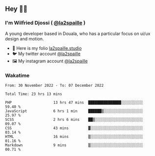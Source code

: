 ## Hey 👋🏾
### I'm Wilfried Djossi ( <a href="https://twitter.com/la2spaille/" target="_blank">@la2spaille</a> )
A young developer based in Douala, who has a particular focus on ui/ux design and motion.

- 🎨 Here is my folio [la2spaille.studio](https://la2spaille.studio/)
- 🐦 My twitter account [@la2spaille](https://twitter.com/la2spaille/)
- 🖼 My instagram account [@la2spaille](https://www.instagram.com/la2spaille/)

### Wakatime
<!--START_SECTION:waka-->

```text
From: 30 November 2022 - To: 07 December 2022

Total Time: 23 hrs 13 mins

PHP                   13 hrs 47 mins  ███████████████░░░░░░░░░░   59.40 %
JavaScript            6 hrs 1 min     ██████▒░░░░░░░░░░░░░░░░░░   25.97 %
SCSS                  2 hrs 6 mins    ██▒░░░░░░░░░░░░░░░░░░░░░░   09.07 %
CSS                   43 mins         ▓░░░░░░░░░░░░░░░░░░░░░░░░   03.14 %
HTML                  16 mins         ▒░░░░░░░░░░░░░░░░░░░░░░░░   01.16 %
Markdown              9 mins          ▒░░░░░░░░░░░░░░░░░░░░░░░░   00.71 %
```

<!--END_SECTION:waka-->
<!--
**la2spaille/la2spaille** is a ✨ _special_ ✨ repository because its `README.md` (this file) appears on your GitHub profile.

Here are some ideas to get you started:

- 🔭 I’m currently working on ...
- 🌱 I’m currently learning ...
- 👯 I’m looking to collaborate on ...
- 🤔 I’m looking for help with ...
- 💬 Ask me about ...
- 📫 How to reach me: ...
- 😄 Pronouns: ...
- ⚡ Fun fact: ...
-->
